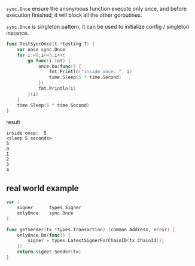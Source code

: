 [//title]: (go-sync-once-by-example)
[//englishtitle]: (go-sync-once-by-example)
[//category]: (go,concurrent-programming,snippet)
[//tags]: (go,snippet,concurrent-programming)
[//createtime]: (20220329)
[//updatetime]: (20220330)

`sync.Once` ensure the anonymous function execute only once, and before execution finished, it will block all the other goroutines.

`sync.Once` is singleton pattern, it can be used to initialize config / singleton instance.

```go
func TestSyncOnce(t *testing.T) {
	var once sync.Once
	for i:=0;i<=5;i++{
		go func(i int) {
			once.Do(func() {
				fmt.Println("inside once: ", i)
				time.Sleep(5 * time.Second)
			})
			fmt.Println(i)
		}(i)
	}
	time.Sleep(6 * time.Second)
}
```

result

```text
inside once:  5
<sleep 5 seconds>
5
0
1
2
3
4
```

## real world example

```go
var (
	signer      types.Signer
	onlyOnce    sync.Once
)

func getSender(tx *types.Transaction) (common.Address, error) {
	onlyOnce.Do(func() {
		signer = types.LatestSignerForChainID(tx.ChainId())
	})
	return signer.Sender(tx)
}
```
